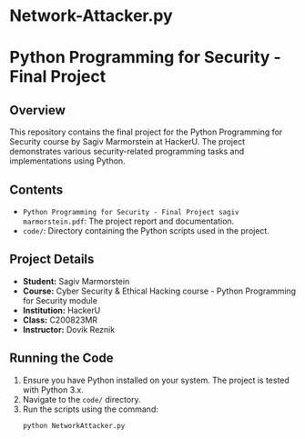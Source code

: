 # Network-Attacker.py
# Python Programming for Security - Final Project

## Overview
This repository contains the final project for the Python Programming for Security course by Sagiv Marmorstein at HackerU. The project demonstrates various security-related programming tasks and implementations using Python.

## Contents
- `Python Programming for Security - Final Project sagiv marmorstein.pdf`: The project report and documentation.
- `code/`: Directory containing the Python scripts used in the project.

## Project Details
- **Student:** Sagiv Marmorstein
- **Course:**  Cyber Security & Ethical Hacking course - Python Programming for Security module
- **Institution:** HackerU
- **Class:** C200823MR
- **Instructor:** Dovik Reznik

## Running the Code
1. Ensure you have Python installed on your system. The project is tested with Python 3.x.
2. Navigate to the `code/` directory.
3. Run the scripts using the command:
   ```sh
   python NetworkAttacker.py
